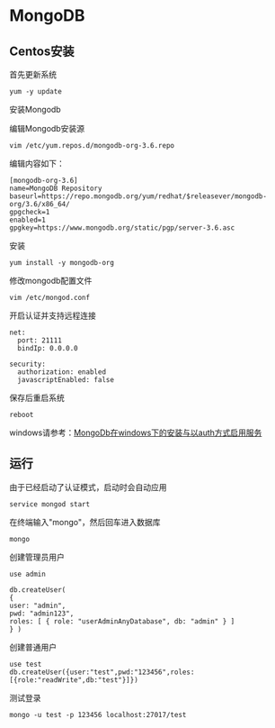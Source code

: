 # MongoDB

## Centos安装

首先更新系统

```
yum -y update
```

安装Mongodb

编辑Mongodb安装源


```
vim /etc/yum.repos.d/mongodb-org-3.6.repo
```

编辑内容如下：


```
[mongodb-org-3.6]
name=MongoDB Repository
baseurl=https://repo.mongodb.org/yum/redhat/$releasever/mongodb-org/3.6/x86_64/
gpgcheck=1
enabled=1
gpgkey=https://www.mongodb.org/static/pgp/server-3.6.asc
```

安装

```
yum install -y mongodb-org
```

修改mongodb配置文件


```
vim /etc/mongod.conf
```

开启认证并支持远程连接

```
net:
  port: 21111
  bindIp: 0.0.0.0

security:
  authorization: enabled
  javascriptEnabled: false
```
保存后重启系统


```
reboot
```

windows请参考：[MongoDb在windows下的安装与以auth方式启用服务](https://www.cnblogs.com/yjq-code/p/6880625.html)

## 运行

由于已经启动了认证模式，启动时会自动应用


```
service mongod start
```

在终端输入"mongo"，然后回车进入数据库

```
mongo
```

创建管理员用户


```
use admin

db.createUser( 
{ 
user: "admin", 
pwd: "admin123", 
roles: [ { role: "userAdminAnyDatabase", db: "admin" } ] 
} )
```
创建普通用户

```
use test
db.createUser({user:"test",pwd:"123456",roles:[{role:"readWrite",db:"test"}]})
```

测试登录

```
mongo -u test -p 123456 localhost:27017/test
```
